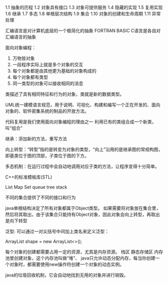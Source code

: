 1.1 抽象的历程
1.2 对象具有接口
1.3 对象可提供服务
1.4 隐藏的实现
1.5 复用实现
1.6 继承
1.7 多态
1.8 单根层次结构
1.9 集合
1.10 对象的创建和生命周期
1.11 异常处理



汇编语言是对计算机底层的一个极简化的抽象
FORTRAN BASIC C语言是各自对汇编语言的抽象

面向对象编程：
1. 万物皆对象
2. 一段程序实际上就是多个对象的交互
3. 每个对象都是由其他更为基础的对象构成的
4. 每个对象都有类型
5. 同一类型的对象可以接收相同的消息

类描述了具有相同特征和行为的对象，类就是新的数据类型。

UML统一建模语言规范，用于说明、可视化、构建和编写一个正在开发的、面向对象的、软件密集系统的制品的开放方法。

代码复用是我们使用面向对象编程的理由之一
利用已有的类组合成一个新类，叫“组合”

继承：添加新的方法，重写方法

向上转型：“转型”指的是转变为对象的类型，“向上”沿用的是继承图的常规构图，即基类位于图的顶部，子类位于图的下方。

多态机制：在运行过程中会自动地调用对应子类的方法，让程序变得十分简单。

C++的标准模板库(STL) 

List Map Set queue tree stack

不同的集合提供了不同的接口和行为

java单根结构决定了所有对象都属于Object类型。
如果需要将对象放在集合里，然后将其取出，由于该集合只能持有Object对象，因此对象会向上转型，再取出是向下转型

泛型:
可以通过一对尖括号中间加上类名来定义泛型：

ArrayList<Shape> shape = new ArrayList<>();

每个对象的创建都需要占用一定的资源，尤其是内存资源。
栈区  静态存储区 
内存池里创建对象，这个内存池叫做“堆”、
java只允许动态分配内存，每当你创建一个对象时，都需要使用new操作符创建一个对象的动态实例。

java的垃圾回收机制，它会自动地找到无用的对象并进行销毁。